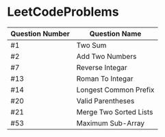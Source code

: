# LeetCodeProblems

| Question Number  | Question Name |
| --------------------- | ------------------ |
|               #1            |       Two Sum      |
|               #2            |  Add Two Numbers  |
|               #7            |  Reverse Integar      |
|               #13          |  Roman To Integar   |
|               #14          |  Longest Common Prefix |
|               #20          |  Valid Parentheses   |
|               #21          |  Merge Two Sorted Lists  |
|               #53          | Maximum Sub-Array |


